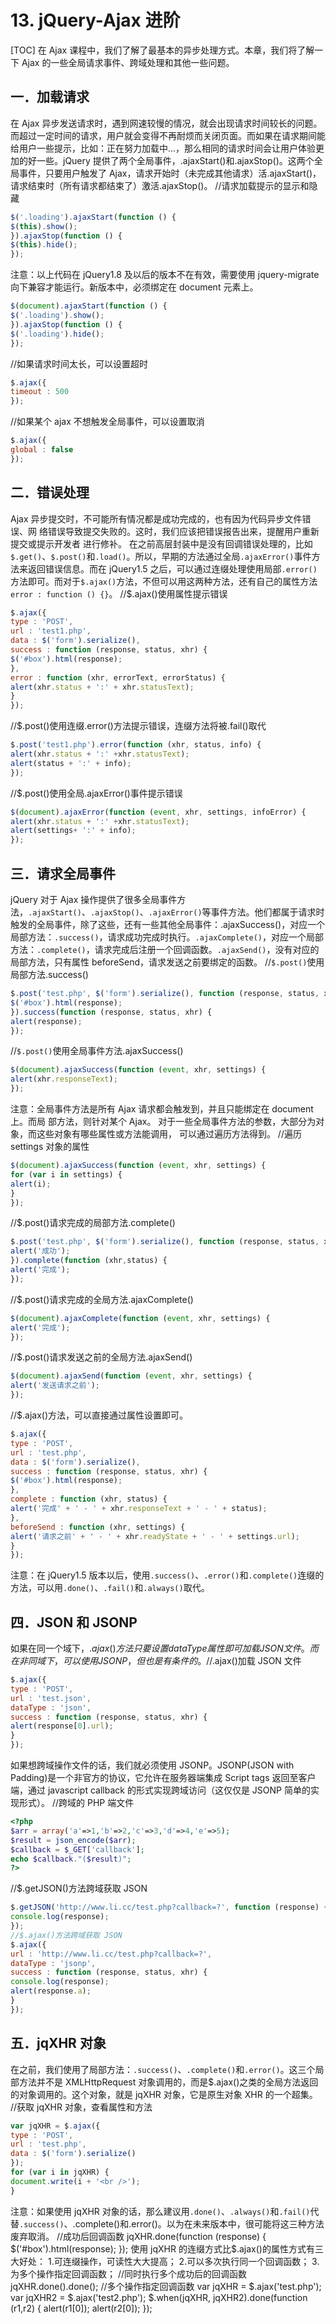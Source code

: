 # 13. jQuery-Ajax 进阶
[TOC]
在 Ajax 课程中，我们了解了最基本的异步处理方式。本章，我们将了解一下 Ajax 的一些全局请求事件、跨域处理和其他一些问题。

## 一．加载请求
在 Ajax 异步发送请求时，遇到网速较慢的情况，就会出现请求时间较长的问题。而超过一定时间的请求，用户就会变得不再耐烦而关闭页面。而如果在请求期间能给用户一些提示，比如：正在努力加载中...，那么相同的请求时间会让用户体验更加的好一些。jQuery 提供了两个全局事件，.ajaxStart()和.ajaxStop()。这两个全局事件，只要用户触发了 Ajax，请求开始时（未完成其他请求）活.ajaxStart()，请求结束时（所有请求都结束了）激活.ajaxStop()。
//请求加载提示的显示和隐藏
```javascript
$('.loading').ajaxStart(function () {
$(this).show();
}).ajaxStop(function () {
$(this).hide();
});
```
注意：以上代码在 jQuery1.8 及以后的版本不在有效，需要使用 jquery-migrate 向下兼容才能运行。新版本中，必须绑定在 document 元素上。
```javascript
$(document).ajaxStart(function () {
$('.loading').show();
}).ajaxStop(function () {
$('.loading').hide();
});
```
//如果请求时间太长，可以设置超时
```javascript
$.ajax({
timeout : 500
});
```
//如果某个 ajax 不想触发全局事件，可以设置取消
```javascript
$.ajax({
global : false
});
```
## 二．错误处理
Ajax 异步提交时，不可能所有情况都是成功完成的，也有因为代码异步文件错误、网
络错误导致提交失败的。这时，我们应该把错误报告出来，提醒用户重新提交或提示开发者
进行修补。
在之前高层封装中是没有回调错误处理的，比如`$.get()`、`$.post()`和`.load()`。所以，早期的方法通过全局`.ajaxError()`事件方法来返回错误信息。而在 jQuery1.5 之后，可以通过连缀处理使用局部`.error()`方法即可。而对于`$.ajax()`方法，不但可以用这两种方法，还有自己的属性方法 `error : function () {}`。
//$.ajax()使用属性提示错误
```javascript
$.ajax({
type : 'POST',
url : 'test1.php',
data : $('form').serialize(),
success : function (response, status, xhr) {
$('#box').html(response);
},
error : function (xhr, errorText, errorStatus) {
alert(xhr.status + ':' + xhr.statusText);
}
});
```
//$.post()使用连缀.error()方法提示错误，连缀方法将被.fail()取代
```javascript
$.post('test1.php').error(function (xhr, status, info) {
alert(xhr.status + ':' +xhr.statusText);
alert(status + ':' + info);
});
```
//$.post()使用全局.ajaxError()事件提示错误
```javascript
$(document).ajaxError(function (event, xhr, settings, infoError) {
alert(xhr.status + ':' +xhr.statusText);
alert(settings+ ':' + info);
});
```
## 三．请求全局事件
jQuery 对于 Ajax 操作提供了很多全局事件方法，`.ajaxStart()`、`.ajaxStop()`、`.ajaxError()`等事件方法。他们都属于请求时触发的全局事件，除了这些，还有一些其他全局事件：.ajaxSuccess()，对应一个局部方法：`.success()`，请求成功完成时执行。`.ajaxComplete()`，对应一个局部方法：`.complete()`，请求完成后注册一个回调函数。`.ajaxSend()`，没有对应的局部方法，只有属性 beforeSend，请求发送之前要绑定的函数。
//`$.post()`使用局部方法.success()
```javascript
$.post('test.php', $('form').serialize(), function (response, status, xhr) {
$('#box').html(response);
}).success(function (response, status, xhr) {
alert(response);
});
```
//`$.post()`使用全局事件方法.ajaxSuccess()
```javascript
$(document).ajaxSuccess(function (event, xhr, settings) {
alert(xhr.responseText);
});
```
注意：全局事件方法是所有 Ajax 请求都会触发到，并且只能绑定在 document 上。而局
部方法，则针对某个 Ajax。
对于一些全局事件方法的参数，大部分为对象，而这些对象有哪些属性或方法能调用，
可以通过遍历方法得到。
//遍历 settings 对象的属性
```javascript
$(document).ajaxSuccess(function (event, xhr, settings) {
for (var i in settings) {
alert(i);
}
});
```
//$.post()请求完成的局部方法.complete()
```javascript
$.post('test.php', $('form').serialize(), function (response, status, xhr) {
alert('成功');
}).complete(function (xhr,status) {
alert('完成');
});
```
//$.post()请求完成的全局方法.ajaxComplete()
```javascript
$(document).ajaxComplete(function (event, xhr, settings) {
alert('完成');
});
```
//$.post()请求发送之前的全局方法.ajaxSend()
```javascript
$(document).ajaxSend(function (event, xhr, settings) {
alert('发送请求之前');
});
```
//$.ajax()方法，可以直接通过属性设置即可。
```javascript
$.ajax({
type : 'POST',
url : 'test.php',
data : $('form').serialize(),
success : function (response, status, xhr) {
$('#box').html(response);
},
complete : function (xhr, status) {
alert('完成' + ' - ' + xhr.responseText + ' - ' + status);
},
beforeSend : function (xhr, settings) {
alert('请求之前' + ' - ' + xhr.readyState + ' - ' + settings.url);
}
});
```
注意：在 jQuery1.5 版本以后，使用`.success()`、`.error()`和`.complete()`连缀的方法，可以用`.done()`、`.fail()`和`.always()`取代。

## 四．JSON 和 JSONP
如果在同一个域下，$.ajax()方法只要设置 dataType 属性即可加载 JSON 文件。而在非同域下，可以使用 JSONP，但也是有条件的。
//$.ajax()加载 JSON 文件
```javascript
$.ajax({
type : 'POST',
url : 'test.json',
dataType : 'json',
success : function (response, status, xhr) {
alert(response[0].url);
}
});
```
如果想跨域操作文件的话，我们就必须使用 JSONP。JSONP(JSON with Padding)是一个非官方的协议，它允许在服务器端集成 Script tags 返回至客户端，通过 javascript callback 的形式实现跨域访问（这仅仅是 JSONP 简单的实现形式）。
//跨域的 PHP 端文件
```php
<?php
$arr = array('a'=>1,'b'=>2,'c'=>3,'d'=>4,'e'=>5);
$result = json_encode($arr);
$callback = $_GET['callback'];
echo $callback."($result)";
?>
```
//$.getJSON()方法跨域获取 JSON
```javascript
$.getJSON('http://www.li.cc/test.php?callback=?', function (response) {
console.log(response);
});
//$.ajax()方法跨域获取 JSON
$.ajax({
url : 'http://www.li.cc/test.php?callback=?',
dataType : 'jsonp',
success : function (response, status, xhr) {
console.log(response);
alert(response.a);
}
});
```
## 五．jqXHR 对象
在之前，我们使用了局部方法：`.success()`、`.complete()`和`.error()`。这三个局部方法并不是 XMLHttpRequest 对象调用的，而是$.ajax()之类的全局方法返回的对象调用的。这个对象，就是 jqXHR 对象，它是原生对象 XHR 的一个超集。
//获取 jqXHR 对象，查看属性和方法
```javascript
var jqXHR = $.ajax({
type : 'POST',
url : 'test.php',
data : $('form').serialize()
});
for (var i in jqXHR) {
document.write(i + '<br />');
}
```
注意：如果使用 jqXHR 对象的话，那么建议用`.done()`、`.always()`和`.fail()`代替`.success()`、.complete()和.error()。以为在未来版本中，很可能将这三种方法废弃取消。
//成功后回调函数
jqXHR.done(function (response) {
$('#box').html(response);
});
使用 jqXHR 的连缀方式比$.ajax()的属性方式有三大好处：
1.可连缀操作，可读性大大提高；
2.可以多次执行同一个回调函数；
3.为多个操作指定回调函数；
//同时执行多个成功后的回调函数
jqXHR.done().done();
//多个操作指定回调函数
var jqXHR = $.ajax('test.php');
var jqXHR2 = $.ajax('test2.php');
$.when(jqXHR, jqXHR2).done(function (r1,r2) {
alert(r1[0]);
alert(r2[0]);
});